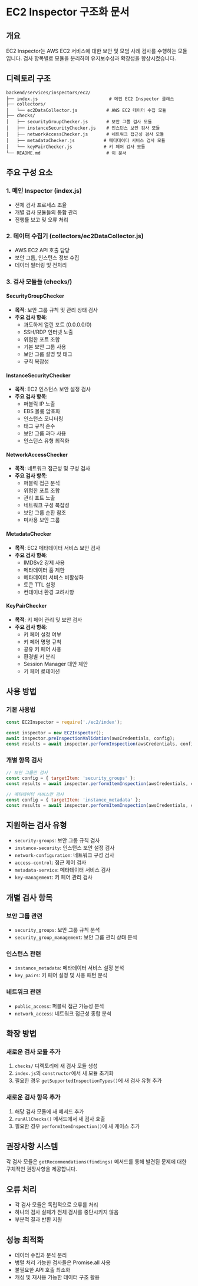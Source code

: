 # EC2 Inspector 구조화 문서

## 개요
EC2 Inspector는 AWS EC2 서비스에 대한 보안 및 모범 사례 검사를 수행하는 모듈입니다. 
검사 항목별로 모듈을 분리하여 유지보수성과 확장성을 향상시켰습니다.

## 디렉토리 구조

```
backend/services/inspectors/ec2/
├── index.js                           # 메인 EC2 Inspector 클래스
├── collectors/
│   └── ec2DataCollector.js           # AWS EC2 데이터 수집 모듈
├── checks/
│   ├── securityGroupChecker.js       # 보안 그룹 검사 모듈
│   ├── instanceSecurityChecker.js    # 인스턴스 보안 검사 모듈
│   ├── networkAccessChecker.js       # 네트워크 접근성 검사 모듈
│   ├── metadataChecker.js           # 메타데이터 서비스 검사 모듈
│   └── keyPairChecker.js            # 키 페어 검사 모듈
└── README.md                         # 이 문서
```

## 주요 구성 요소

### 1. 메인 Inspector (index.js)
- 전체 검사 프로세스 조율
- 개별 검사 모듈들의 통합 관리
- 진행률 보고 및 오류 처리

### 2. 데이터 수집기 (collectors/ec2DataCollector.js)
- AWS EC2 API 호출 담당
- 보안 그룹, 인스턴스 정보 수집
- 데이터 필터링 및 전처리

### 3. 검사 모듈들 (checks/)

#### SecurityGroupChecker
- **목적**: 보안 그룹 규칙 및 관리 상태 검사
- **주요 검사 항목**:
  - 과도하게 열린 포트 (0.0.0.0/0)
  - SSH/RDP 인터넷 노출
  - 위험한 포트 조합
  - 기본 보안 그룹 사용
  - 보안 그룹 설명 및 태그
  - 규칙 복잡성

#### InstanceSecurityChecker
- **목적**: EC2 인스턴스 보안 설정 검사
- **주요 검사 항목**:
  - 퍼블릭 IP 노출
  - EBS 볼륨 암호화
  - 인스턴스 모니터링
  - 태그 규칙 준수
  - 보안 그룹 과다 사용
  - 인스턴스 유형 최적화

#### NetworkAccessChecker
- **목적**: 네트워크 접근성 및 구성 검사
- **주요 검사 항목**:
  - 퍼블릭 접근 분석
  - 위험한 포트 조합
  - 관리 포트 노출
  - 네트워크 구성 복잡성
  - 보안 그룹 순환 참조
  - 미사용 보안 그룹

#### MetadataChecker
- **목적**: EC2 메타데이터 서비스 보안 검사
- **주요 검사 항목**:
  - IMDSv2 강제 사용
  - 메타데이터 홉 제한
  - 메타데이터 서비스 비활성화
  - 토큰 TTL 설정
  - 컨테이너 환경 고려사항

#### KeyPairChecker
- **목적**: 키 페어 관리 및 보안 검사
- **주요 검사 항목**:
  - 키 페어 설정 여부
  - 키 페어 명명 규칙
  - 공유 키 페어 사용
  - 환경별 키 분리
  - Session Manager 대안 제안
  - 키 페어 로테이션

## 사용 방법

### 기본 사용법
```javascript
const EC2Inspector = require('./ec2/index');

const inspector = new EC2Inspector();
await inspector.preInspectionValidation(awsCredentials, config);
const results = await inspector.performInspection(awsCredentials, config);
```

### 개별 항목 검사
```javascript
// 보안 그룹만 검사
const config = { targetItem: 'security_groups' };
const results = await inspector.performItemInspection(awsCredentials, config);

// 메타데이터 서비스만 검사
const config = { targetItem: 'instance_metadata' };
const results = await inspector.performItemInspection(awsCredentials, config);
```

## 지원하는 검사 유형

- `security-groups`: 보안 그룹 규칙 검사
- `instance-security`: 인스턴스 보안 설정 검사
- `network-configuration`: 네트워크 구성 검사
- `access-control`: 접근 제어 검사
- `metadata-service`: 메타데이터 서비스 검사
- `key-management`: 키 페어 관리 검사

## 개별 검사 항목

### 보안 그룹 관련
- `security_groups`: 보안 그룹 규칙 분석
- `security_group_management`: 보안 그룹 관리 상태 분석

### 인스턴스 관련
- `instance_metadata`: 메타데이터 서비스 설정 분석
- `key_pairs`: 키 페어 설정 및 사용 패턴 분석

### 네트워크 관련
- `public_access`: 퍼블릭 접근 가능성 분석
- `network_access`: 네트워크 접근성 종합 분석

## 확장 방법

### 새로운 검사 모듈 추가
1. `checks/` 디렉토리에 새 검사 모듈 생성
2. `index.js`의 `constructor`에서 새 모듈 초기화
3. 필요한 경우 `getSupportedInspectionTypes()`에 새 검사 유형 추가

### 새로운 검사 항목 추가
1. 해당 검사 모듈에 새 메서드 추가
2. `runAllChecks()` 메서드에서 새 검사 호출
3. 필요한 경우 `performItemInspection()`에 새 케이스 추가

## 권장사항 시스템

각 검사 모듈은 `getRecommendations(findings)` 메서드를 통해 
발견된 문제에 대한 구체적인 권장사항을 제공합니다.

## 오류 처리

- 각 검사 모듈은 독립적으로 오류를 처리
- 하나의 검사 실패가 전체 검사를 중단시키지 않음
- 부분적 결과 반환 지원

## 성능 최적화

- 데이터 수집과 분석 분리
- 병렬 처리 가능한 검사들은 Promise.all 사용
- 불필요한 API 호출 최소화
- 캐싱 및 재사용 가능한 데이터 구조 활용